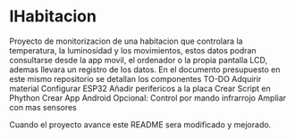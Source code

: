 # IHabitacion
Proyecto de monitorizacion de una habitacion que controlara la temperatura, la luminosidad y los movimientos, estos datos podran consultarse desde la app movil, el ordenador o la propia pantalla LCD, ademas llevara un registro de los datos.
En el documento presupuesto en este mismo repositorio se detallan los componentes
TO-DO
Adquirir material
Configurar ESP32
Añadir perifericos a la placa
Crear Script en Phython
Crear App Android
Opcional:
Control por mando infrarrojo
Ampliar con mas sensores


Cuando el proyecto avance este README sera modificado y mejorado.
